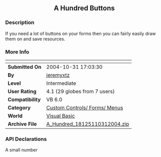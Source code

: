 ﻿<div align="center">

## A Hundred Buttons


</div>

### Description

If you need a lot of buttons on your forms then you can fairly easily draw them on and save resources.
 
### More Info
 


<span>             |<span>
---                |---
**Submitted On**   |2004-10-31 17:03:30
**By**             |[jeremyxtz](https://github.com/Planet-Source-Code/PSCIndex/blob/master/ByAuthor/jeremyxtz.md)
**Level**          |Intermediate
**User Rating**    |4.1 (29 globes from 7 users)
**Compatibility**  |VB 6\.0
**Category**       |[Custom Controls/ Forms/  Menus](https://github.com/Planet-Source-Code/PSCIndex/blob/master/ByCategory/custom-controls-forms-menus__1-4.md)
**World**          |[Visual Basic](https://github.com/Planet-Source-Code/PSCIndex/blob/master/ByWorld/visual-basic.md)
**Archive File**   |[A\_Hundred\_18125110312004\.zip](https://github.com/Planet-Source-Code/jeremyxtz-a-hundred-buttons__1-57004/archive/master.zip)

### API Declarations

A small number





